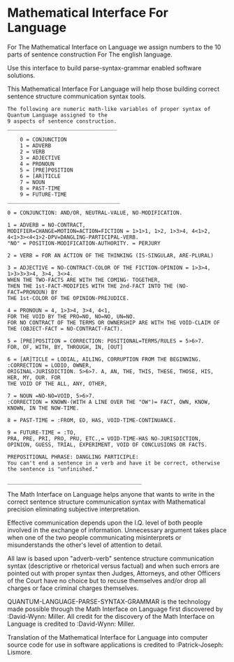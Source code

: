 Mathematical Interface For Language
================================

For The Mathematical Interface on Language we assign numbers to the 10 parts of sentence construction 
For The english language.

Use this interface to build parse-syntax-grammar enabled software solutions.  

This Mathematical Interface For Language will help those building correct sentence structure communication syntax tools.

    The following are numeric math-like variables of proper syntax of Quantum Language assigned to the 
    9 aspects of sentence construction.
    ___________________________________
    
        0 = CONJUNCTION
        1 = ADVERB
        2 = VERB
        3 = ADJECTIVE
        4 = PRONOUN
        5 = [PRE]POSITION
        6 = [AR]TICLE
        7 = NOUN
        8 = PAST-TIME
        9 = FUTURE-TIME
    ____________________________________
    
    0 = CONJUNCTION: AND/OR, NEUTRAL-VALUE, NO-MODIFICATION.
    
    1 = ADVERB = NO-CONTRACT, 
    MODIFIER=CHANGE=MOTION=ACTION=FICTION = 1>1>1, 1>2, 1>3>4, 4<1>2, 4<1>3><4<1>2-DPV=DANGLING-PARTICIPAL-VERB. 
    "NO" = POSITION-MODIFICATION-AUTHORITY. = PERJURY 

    2 = VERB = FOR AN ACTION OF THE THINKING (IS-SINGULAR, ARE-PLURAL) 

    3 = ADJECTIVE = NO-CONTRACT-COLOR OF THE FICTION-OPINION = 1>3>4, 1>3>3>3>4, 3>4, 3<>4. 
    WHEN THE TWO-FACTS ARE WITH THE COMING- TOGETHER, 
    THEN THE 1st-FACT-MODIFIES WITH THE 2nd-FACT INTO THE (NO-FACT=PRONOUN) BY 
    THE 1st-COLOR OF THE OPINION-PREJUDICE. 

    4 = PRONOUN = 4, 1>3>4, 3>4, 4<1, 
    FOR THE VOID BY THE PRO=NO, NO=NO, UN=NO. 
    FOR NO CONTRACT OF THE TERMS OR OWNERSHIP ARE WITH THE VOID-CLAIM OF 
    THE (OBJECT-FACT = NO-CONTRACT-FACT). 

    5 = [PRE]POSITION = CORRECTION: POSITIONAL=TERMS/RULES = 5>6>7. 
    FOR, OF, WITH, BY, THROUGH, IN, [OUT] 

    6 = [AR]TICLE = LODIAL, AILING, CORRUPTION FROM THE BEGINNING. 
    :CORRECTION = LODIO, OWNER, 
    ORIGINAL-JURISDICTION. 5>6>7. A, AN, THE, THIS, THESE, THOSE, HIS, HER, MY, OUR. FOR 
    THE VOID OF THE ALL, ANY, OTHER, 

    7 = NOUN =NO-NO=VOID, 5>6>7. 
    :CORRECTION = KNOWN-(WITH A LINE OVER THE "OW")= FACT, OWN, KNOW, KNOWN, IN THE NOW-TIME. 

    8 = PAST-TIME = :FROM, ED, HAS, VOID-TIME-CONTINUANCE. 

    9 = FUTURE-TIME = :TO, 
    PRA, PRE, PRI, PRO, PRU, ETC.,= VOID-TIME-HAS NO-JURISDICTION, 
    OPINION, GUESS, TRIAL, EXPERIMENT, VOID OF CONCLUSIONS OR FACTS. 

    PREPOSITIONAL PHRASE: DANGLING PARTICIPLE: 
    You can't end a sentence in a verb and have it be correct, otherwise the sentence is "unfinished." 

    ___________________________________________
    
The Math Interface on Language helps anyone that wants to write in the 
correct sentence structure communication syntax with Mathematical precision eliminating subjective interpretation.

Effective communication depends upon the I.Q. level of both people involved in the exchange of information. 
Unnecessary argument takes place when one of the two people communicating misinterprets or misunderstands 
the other's level of attention to detail.

All law is based upon "adverb-verb" sentence structure communication syntax
(descriptive or rhetorical versus factual) and when such errors are pointed out with proper syntax 
then Judges, Attorneys, and other Officers of the Court have no choice but to recuse themselves and/or 
drop all charges or face criminal charges themselves.

QUANTUM-LANGUAGE-PARSE-SYNTAX-GRAMMAR is the technology made possible through the Math Interface on Language first discovered by :David-Wynn: Miller.
All credit for the discovery of the Math Interface on Language is credited to :David-Wynn: Miller.

Translation of the Mathematical Interface for Language into computer source code for use in software applications is credited to :Patrick-Joseph: Lismore.
